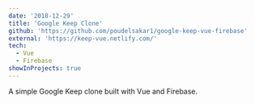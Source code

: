 ```yaml
---
date: '2018-12-29'
title: 'Google Keep Clone'
github: 'https://github.com/poudelsakar1/google-keep-vue-firebase'
external: 'https://keep-vue.netlify.com/'
tech:
  - Vue
  - Firebase
showInProjects: true
---
```


A simple Google Keep clone built with Vue and Firebase.
